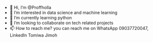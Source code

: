 - 👋 Hi, I’m @Proffholla
- 👀 I’m interested in data science and machine learning
- 🌱 I’m currently learning python
- 💞️ I’m looking to collaborate on tech related projects 
- 📫 How to reach me? you can reach me on WhatsApp 09037720047, LinkedIn Tomiwa Jimoh

<!---
Proffholla/Proffholla is a ✨ special ✨ repository because its `README.md` (this file) appears on your GitHub profile.
You can click the Preview link to take a look at your changes.
--->
